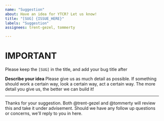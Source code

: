 ```yaml
---
name: "Suggestion"
about: Have an idea for YTCR? Let us know!
title: "[SUG] {ISSUE_HERE}"
labels: "Suggestion"
assignees: trent-gezel, tommerty

---
```


# IMPORTANT
Please keep the `[SUG]` in the title, and add your bug title after

**Describe your idea**
Please give us as much detail as possible. If something should work a certain way, look a certain way, act a certain way. The more detail you give us, the better we can build it!


---
Thanks for your suggestion. Both @trent-gezel and @tommerty will review this and take it under advisement. Should we have any follow up questions or concerns, we'll reply to you in here.
